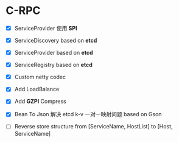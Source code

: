 # C-RPC



- [x] ServiceProvider 使用 **SPI** 

- [x] ServiceDiscovery based on **etcd**

- [x] ServiceProvider based on **etcd**

- [x] ServiceRegistry based on **etcd**

- [x] Custom netty codec

- [x] Add LoadBalance

- [x] Add **GZPI** Compress

- [x] Bean To Json 解决 etcd k-v 一对一映射问题 based on Gson

- [ ] Reverse store structure from [ServiceName, HostList] to [Host, ServiceName]
